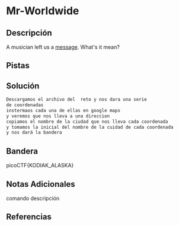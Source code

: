 # Mr-Worldwide

## Descripción
A musician left us a [message](https://jupiter.challenges.picoctf.org/static/d5570d48262dbba2a31f2a940409ad9d/message.txt). What's it mean?
## Pistas

## Solución
```bash
Descargamos el archivo del  reto y nos dara una serie
de coordenadas 
instermaos cada una de ellas en google maps
y veremos que nos lleva a una direccion
copiamos el nombre de la ciudad que nos lleva cada coordenada
y tomamos la inicial del nombre de la cuidad de cada coordenada
y nos dará la bandera
```
## Bandera
picoCTF{KODIAK_ALASKA}

## Notas Adicionales 
comando          descripción

## Referencias